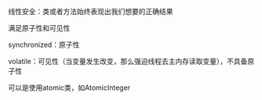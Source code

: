 线性安全：类或者方法始终表现出我们想要的正确结果

满足原子性和可见性

synchronized：原子性

volatile：可见性（当变量发生改变，那么强迫线程去主内存读取变量），不具备原子性

可以是使用atomic类，如AtomicInteger





